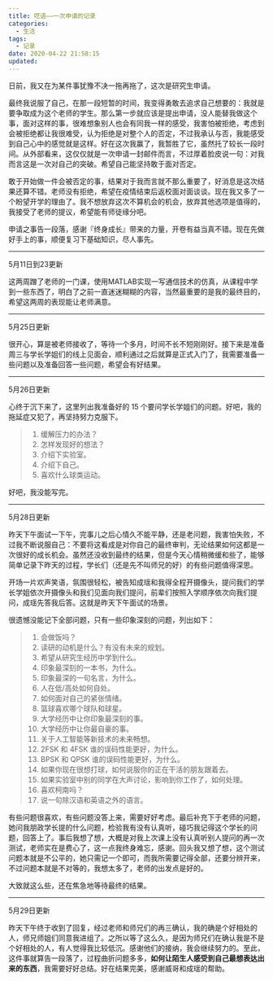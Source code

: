 ```yaml
---
title: 呓语——一次申请的记录
categories:
  - 生活
tags:
  - 记录
date: 2020-04-22 21:58:15
updated:
---
```


日前，我又在为某件事犹豫不决一拖再拖了，这次是研究生申请。

最终我说服了自己，在那一段短暂的时间，我变得勇敢去追求自己想要的：<!-- more -->我就是要争取成为这个老师的学生。那么第一步就应该是提出申请，没人能替我做这个事，面对这样的事，很难想象别人也会有同我一样的感受，我害怕被拒绝，考虑到会被拒绝都让我很难受，认为拒绝是对整个人的否定，不过我承认与否，我能感受到自己心中的感觉就是这样。好在这次我赢了，我暂胜了它，虽然托了较长一段时间。从外部看来，这仅仅就是一次申请一封邮件而言，不过厚着脸皮说一句：对我而言这是一次对自己的突破。希望自己能坚持敢于面对否定。

敢于开始做一件会被否定的事，结果对于我而言就不那么重要了，好消息是这次结果还算不错。老师没有拒绝，希望在疫情结束后返校面对面谈谈。现在我又多了一个盼望开学的理由了。我不想放弃这次不算机会的机会，放弃其他选项是值得的，我接受了老师的提议，希望能有师徒缘分吧。

申请之事告一段落，感谢『终身成长』带来的力量，开卷有益当真不错。现在先做好手上的事，顺便复习下基础知识，尽人事先。

---
5月11日到23更新

这两周蹭了老师的一门课，使用MATLAB实现一写通信技术的仿真，从课程中学到一些东西了，明白了之前一直迷迷糊糊的内容，当然最重要的是我的最终目的，希望这两周的表现能让老师满意。

---
5月25日更新

很开心，算是被老师接收了，等待一个多月，时间不长不短刚刚好。接下来是准备周三与学长学姐们的线上见面会，顺利通过之后就算是正式入门了，我需要准备一些问题以及准备回答一些问题，希望会有好结果。

---
5月26日更新

心终于沉下来了，这里列出我准备好的 15 个要问学长学姐们的问题。好吧，我的拖延症又犯了，再坚持努力克服下。

> 1. 缓解压力的办法？
> 2. 怎样发现好的想法？
> 3. 介绍下实验室。
> 4. 介绍下自己。
> 5. 喜欢什么球类运动。
>

好吧，我没能写完。

---

5月28日更新

昨天下午面试一下午，完事儿之后心情久不能平静，还是老问题，我害怕失败，不过我不断说服自己：不要将这看成是对你自己的最终审判，无论结果如何这都是一次很好的成长机会。虽然还没收到最终的结果，但是今天心情稍微缓和些了，能够简单记录下昨天的过程，学长们（还是先不叫师兄的好）的有些问题值得深思。

开场一片欢声笑语，氛围很轻松，被告知成瑶和我得全程开摄像头，提问我们的学长学姐依次开摄像头和我们见面向我们提问，前辈们按照入学顺序依次向我们提问，成瑶先答我后答。这就是昨天下午面试的场景。

很遗憾没能记下全部问题，只有一些印象深刻的问题，列出如下：

> 1. 会做饭吗？
> 2. 读研的动机是什么？有没有未来的规划。
> 3. 希望从研究生经历中学到什么。
> 4. 印象最深刻的一本书，为什么。
> 5. 印象最深的一句名言，为什么。
> 6. 人在低/高处如何自处。
> 7. 如何面对自己的紧张情绪。
> 8. 篮球喜欢哪个球队和球星。
> 9. 大学经历中让你印象最深刻的事。
> 10. 大学经历中让你最自豪的事。
> 11. 关于人工智能等新技术的未来畅想。
> 12. 2FSK 和 4FSK 谁的误码性能更好，为什么。
> 13. BPSK 和 QPSK 谁的误码性能更好，为什么。
> 14. 如果你现在很想打球，如何说服你的正在干活的朋友跟着去。
> 15. 如果实验室中别的同学在大声讨论，影响到你工作了，如何处理。
> 16. 喜欢柯南吗？
> 17. 说一句除汉语和英语之外的语言。

有些问题很喜欢，有些问题没答上来，需要好好考虑。最后补充下于老师的问题，她问我朋政学长提的什么问题，检验我有没有认真听，碰巧我记得这个学长的问题，回答上了。事后我想了想，大概是对我上次课上没有认真听别人提问的再一次测试，老师实在是费心了，这一点我终身难忘，感谢。回头我又想了想，这个测试问题本就是不公平的，她只需记一个即可，而我所需要记得全部，还要分辨开来，不过问题本就是不对等的，我想太多了，老师的出发点是好的。

大致就这么些，还在焦急地等待最终的结果。

---

5月29日更新

昨天下午终于收到了回复，经过老师和师兄们的再三确认，我的确是个好相处的人，师兄师姐们同意我进组了。之所以等了这么久，是因为师兄们在确认我是不是个好相处的人，有人觉得我比较低沉。感谢他们的接纳，我会继续努力的。至此，这件事就算告一段落了，过程曲折问题多多，**如何让陌生人感受到自己最想表达出来的东西**，我需要好好总结。好在结果完美，感谢威哥和成瑶的帮助。